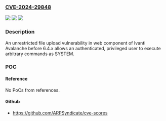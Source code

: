### [CVE-2024-29848](https://cve.mitre.org/cgi-bin/cvename.cgi?name=CVE-2024-29848)
![](https://img.shields.io/static/v1?label=Product&message=Avalanche&color=blue)
![](https://img.shields.io/static/v1?label=Version&message=6.4.3%3C%3D%206.4.3%20&color=brighgreen)
![](https://img.shields.io/static/v1?label=Vulnerability&message=n%2Fa&color=brighgreen)

### Description

An unrestricted file upload vulnerability in web component of Ivanti Avalanche before 6.4.x allows an authenticated, privileged user to execute arbitrary commands as SYSTEM. 

### POC

#### Reference
No PoCs from references.

#### Github
- https://github.com/ARPSyndicate/cve-scores

